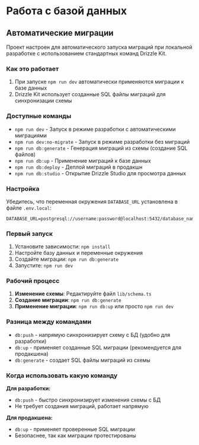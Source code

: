 # Работа с базой данных

## Автоматические миграции

Проект настроен для автоматического запуска миграций при локальной разработке с использованием стандартных команд Drizzle Kit.

### Как это работает

1. При запуске `npm run dev` автоматически применяются миграции к базе данных
2. Drizzle Kit использует созданные SQL файлы миграций для синхронизации схемы

### Доступные команды

- `npm run dev` - Запуск в режиме разработки с автоматическими миграциями
- `npm run dev:no-migrate` - Запуск в режиме разработки без миграций
- `npm run db:generate` - Генерация миграций из схемы (создание SQL файлов)
- `npm run db:up` - Применение миграций к базе данных
- `npm run db:deploy` - Деплой миграций в продакшн
- `npm run db:studio` - Открытие Drizzle Studio для просмотра данных

### Настройка

Убедитесь, что переменная окружения `DATABASE_URL` установлена в файле `.env.local`:

```
DATABASE_URL=postgresql://username:password@localhost:5432/database_name
```

### Первый запуск

1. Установите зависимости: `npm install`
2. Настройте базу данных и переменные окружения
3. Создайте миграции: `npm run db:generate`
4. Запустите: `npm run dev`

### Рабочий процесс

1. **Изменение схемы**: Редактируйте файл `lib/schema.ts`
2. **Создание миграции**: `npm run db:generate`
3. **Применение миграции**: `npm run db:up` или просто `npm run dev`

### Разница между командами

- `db:push` - напрямую синхронизирует схему с БД (удобно для разработки)
- `db:up` - применяет созданные SQL миграции (рекомендуется для продакшена)
- `db:generate` - создает SQL файлы миграций из схемы

### Когда использовать какую команду

**Для разработки:**
- `db:push` - быстро синхронизирует изменения схемы с БД
- Не требует создания миграций, работает напрямую

**Для продакшена:**
- `db:up` - применяет проверенные SQL миграции
- Безопаснее, так как миграции протестированы
